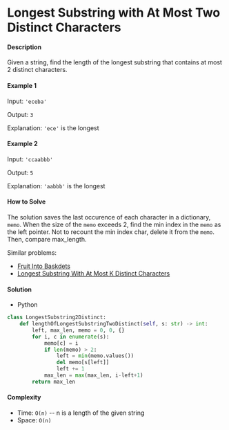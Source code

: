 # Longest Substring with At Most Two Distinct Characters

#### Description

Given a string, find the length of the longest substring that contains at most 2 distinct characters.

#### Example 1
Input: `'eceba'`

Output: `3`

Explanation: `'ece'` is the longest

#### Example 2
Input: `'ccaabbb'`

Output: `5`

Explanation: `'aabbb'` is the longest

#### How to Solve

The solution saves the last occurence of each character in a dictionary, `memo`. When the size of the `memo` exceeds 2, find the min index in the `memo` as the left pointer. Not to recount the min index char, delete it from the `memo`. Then, compare max_length.

Similar problems:
- [Fruit Into Baskdets](fruit_baskets.md)
- [Longest Substring With At Most K Distinct Characters](longest_substring_k_distinct.md)

#### Solution

- Python

```python
class LongestSubstring2Distinct:
    def lengthOfLongestSubstringTwoDistinct(self, s: str) -> int:
        left, max_len, memo = 0, 0, {}
        for i, c in enumerate(s):
            memo[c] = i
            if len(memo) > 2:
                left = min(memo.values())
                del memo[s[left]]
                left += 1
            max_len = max(max_len, i-left+1)
        return max_len
```

#### Complexity
- Time: `O(n)` -- n is a length of the given string
- Space: `O(n)`